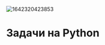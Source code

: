 ![1642320423853](https://github.com/EdSever/python_hugs/blob/main/images/python-books-min-1024x600-1.jpg)


# Задачи на Python
